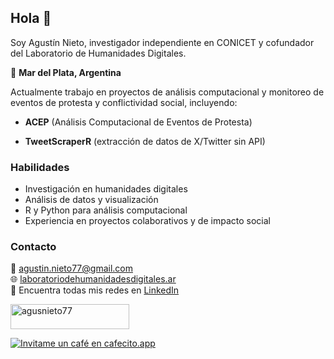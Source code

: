 
## Hola 👋

Soy Agustín Nieto, investigador independiente en CONICET y cofundador
del Laboratorio de Humanidades Digitales.

📍 **Mar del Plata, Argentina**

Actualmente trabajo en proyectos de análisis computacional y monitoreo
de eventos de protesta y conflictividad social, incluyendo:

- **ACEP** (Análisis Computacional de Eventos de Protesta)

- **TweetScraperR** (extracción de datos de X/Twitter sin API)

### Habilidades

- Investigación en humanidades digitales  
- Análisis de datos y visualización  
- R y Python para análisis computacional  
- Experiencia en proyectos colaborativos y de impacto social

### Contacto

📧 <agustin.nieto77@gmail.com>  
🌐
[laboratoriodehumanidadesdigitales.ar](https://laboratoriodehumanidadesdigitales.ar)  
🔗 Encuentra todas mis redes en
[LinkedIn](https://linkedin.com/in/agusnieto77)

<a href="https://ko-fi.com/agusnieto77">
<img src="https://cdn.ko-fi.com/cdn/kofi3.png?v=3" height="40" width="190" alt="agusnieto77" /></a>

<a href='https://cafecito.app/agusnieto77' rel='noopener' target='_blank'><img srcset='https://cdn.cafecito.app/imgs/buttons/button_5.png 1x, https://cdn.cafecito.app/imgs/buttons/button_5_2x.png 2x, https://cdn.cafecito.app/imgs/buttons/button_5_3.75x.png 3.75x' src='https://cdn.cafecito.app/imgs/buttons/button_5.png' alt='Invitame un café en cafecito.app' /></a>
